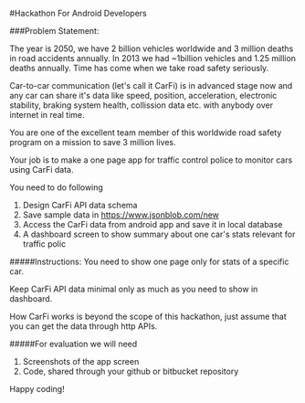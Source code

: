 #Hackathon For Android Developers

###Problem Statement:

The year is 2050, we have 2 billion vehicles worldwide and 3 million deaths in road accidents annually. 
In 2013 we had ~1billion vehicles and 1.25 million deaths annually. 
Time has come when we take road safety seriously. 

Car-to-car communication (let's call it CarFi) is in advanced stage now and any car can share it's data like speed, position, acceleration, electronic stability, braking system health, collission data etc. with anybody over internet in real time. 

You are one of the excellent team member of this worldwide road safety program on a mission to save 3 million lives. 

Your job is to make a one page app for traffic control police to monitor cars using CarFi data.   

You need to do following

1. Design CarFi API data schema
2. Save sample data in https://www.jsonblob.com/new
3. Access the CarFi data from android app and save it in local database
4. A dashboard screen to show summary about one car's stats relevant for traffic polic

#####Instructions:
You need to show one page only for stats of a specific car. 

Keep CarFi API data minimal only as much as you need to show in dashboard.

How CarFi works is beyond the scope of this hackathon, just assume that you can get the data through http APIs.
 
#####For evaluation we will need
1. Screenshots of the app screen
2. Code, shared through your github or bitbucket repository


Happy coding!
